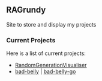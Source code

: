 ## RAGrundy

Site to store and display my projects

### Current Projects

Here is a list of current projects:

- [RandomGenerationVisualiser](https://github.com/RAGrundy/RandomGenerationVisualiser)
- [bad-belly](https://github.com/RAGrundy/bad-belly) | [bad-belly-go](https://github.com/RAGrundy/bad-belly-go)